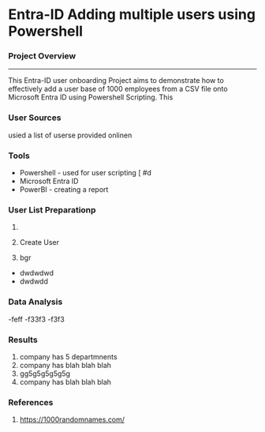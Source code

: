 # Entra-ID Adding multiple users using Powershell

### Project Overview
---
This Entra-ID user onboarding Project aims to demonstrate how to effectively add a user base of 1000 employees from a CSV file onto Microsoft Entra ID using Powershell Scripting. This 

### User Sources

usied a list of userse provided onlinen

### Tools

- Powershell - used for user scripting [ #d
- Microsoft Entra ID
- PowerBI - creating a report


### User List Preparationp

1.  
   


2. Create User



4.  bgr



   
- dwdwdwd
- dwdwdd

### Data Analysis

-feff
-f33f3
-f3f3


### Results

1. company has 5 departmnents
2. company has blah blah blah
3. gg5g5g5g5g5g
4. company has blah blah blah


### References

1. https://1000randomnames.com/
